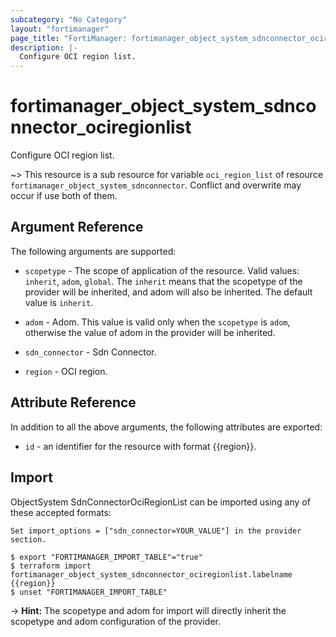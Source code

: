 ```yaml
---
subcategory: "No Category"
layout: "fortimanager"
page_title: "FortiManager: fortimanager_object_system_sdnconnector_ociregionlist"
description: |-
  Configure OCI region list.
---
```


# fortimanager_object_system_sdnconnector_ociregionlist
Configure OCI region list.

~> This resource is a sub resource for variable `oci_region_list` of resource `fortimanager_object_system_sdnconnector`. Conflict and overwrite may occur if use both of them.



## Argument Reference


The following arguments are supported:

* `scopetype` - The scope of application of the resource. Valid values: `inherit`, `adom`, `global`. The `inherit` means that the scopetype of the provider will be inherited, and adom will also be inherited. The default value is `inherit`.
* `adom` - Adom. This value is valid only when the `scopetype` is `adom`, otherwise the value of adom in the provider will be inherited.
* `sdn_connector` - Sdn Connector.

* `region` - OCI region.


## Attribute Reference

In addition to all the above arguments, the following attributes are exported:
* `id` - an identifier for the resource with format {{region}}.

## Import

ObjectSystem SdnConnectorOciRegionList can be imported using any of these accepted formats:
```
Set import_options = ["sdn_connector=YOUR_VALUE"] in the provider section.

$ export "FORTIMANAGER_IMPORT_TABLE"="true"
$ terraform import fortimanager_object_system_sdnconnector_ociregionlist.labelname {{region}}
$ unset "FORTIMANAGER_IMPORT_TABLE"
```
-> **Hint:** The scopetype and adom for import will directly inherit the scopetype and adom configuration of the provider.
